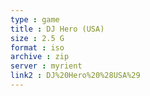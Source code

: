 ```yaml
---
type : game
title : DJ Hero (USA)
size : 2.5 G
format : iso
archive : zip
server : myrient
link2 : DJ%20Hero%20%28USA%29
---
```

